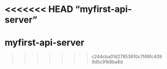 <<<<<<< HEAD
“myfirst-api-server”
=======
# myfirst-api-server
>>>>>>> c244cba01d27853910c7f49fc4099d5c91b8ba8d
